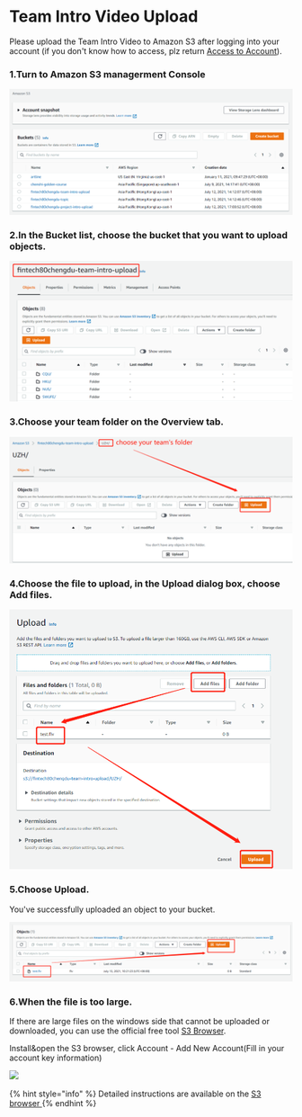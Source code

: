 # Team Intro Video Upload

Please upload the Team Intro Video to Amazon S3 after logging into your account \(if you don't know how to access, plz return [Access to Account](sign-console.md)\).

### **1.Turn to Amazon S3 managerment Console**

![](../.gitbook/assets/image%20%2826%29.png)

### 2.In the **Bucket** list, choose the bucket that you want to upload objects.

![](../.gitbook/assets/image%20%2819%29.png)

### 3.Choose **your team folder o**n the **Overview** tab.

![](../.gitbook/assets/image%20%2825%29.png)

### 4.Choose the file to upload, in the **Upload** dialog box, choose **Add files**.

![](../.gitbook/assets/image%20%2823%29.png)

### 5.Choose **Upload**.

You've successfully uploaded an object to your bucket.

![](../.gitbook/assets/image%20%2821%29.png)

### 6.When the file is too large.

If there are large files on the windows side that cannot be uploaded or downloaded,  you can use the official free tool [S3 Browser](https://s3browser.com/download/s3browser-9-2-1.exe).

Install&open the S3 browser, click Account - Add New Account\(Fill in your account key information\)

![](../.gitbook/assets/image-s3browser.jpg)

{% hint style="info" %}
Detailed instructions are available on the [S3 browser ](https://s3browser.com/s3browser-first-run.aspx)
{% endhint %}

